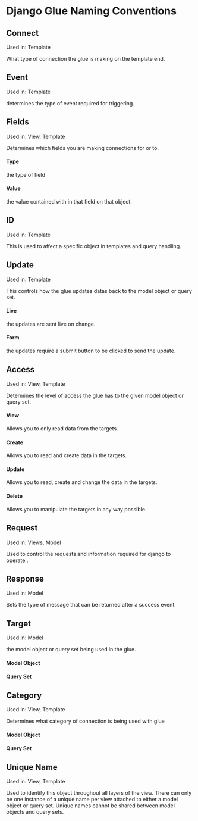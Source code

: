 # Django Glue Naming Conventions

## Connect
Used in: Template

What type of connection the glue is making on the template end.

## Event
Used in: Template

determines the type of event required for triggering.

## Fields
Used in: View, Template

Determines which fields you are making connections for or to.

#### Type
the type of field

#### Value
the value contained with in that field on that object.

## ID
Used in: Template

This is used to affect a specific object in templates and query handling.

## Update
Used in: Template

This controls how the glue updates datas back to the model object or query set.

#### Live
the updates are sent live on change.

#### Form
the updates require a submit button to be clicked to send the update.

## Access
Used in: View, Template

Determines the level of access the glue has to the given model object or query set.

#### View
Allows you to only read data from the targets.

#### Create
Allows you to read and create data in the targets.

#### Update
Allows you to read, create and change the data in the targets.

#### Delete
Allows you to manipulate the targets in any way possible.

## Request
Used in: Views, Model

Used to control the requests and information required for django to operate..

## Response
Used in: Model

Sets the type of message that can be returned after a success event.

## Target
Used in: Model

the model object or query set being used in the glue.

#### Model Object

#### Query Set

## Category
Used in: View, Template

Determines what category of connection is being used with glue

#### Model Object

#### Query Set

## Unique Name
Used in: View, Template

Used to identify this object throughout all layers of the view.
There can only be one instance of a unique name per view attached to either a model object or query set.
Unique names cannot be shared between model objects and query sets.

